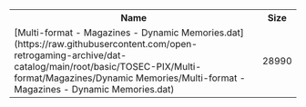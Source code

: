 <table>
<tr><th>Name</th><th>Size</th></tr>
<tr><td>
[Multi-format - Magazines - Dynamic Memories.dat](https://raw.githubusercontent.com/open-retrogaming-archive/dat-catalog/main/root/basic/TOSEC-PIX/Multi-format/Magazines/Dynamic Memories/Multi-format - Magazines - Dynamic Memories.dat)
</td><td>28990</td></tr>
</table>
